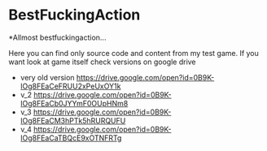 # BestFuckingAction
*Allmost bestfuckingaction...


Here you can find only source code and content from my test game. 
If you want look at game itself check versions on google drive

- very old version
https://drive.google.com/open?id=0B9K-lOg8FEaCeFRUU2xPeUxOY1k
- v_2
https://drive.google.com/open?id=0B9K-lOg8FEaCb0JYYmF0OUpHNm8
- v_3
https://drive.google.com/open?id=0B9K-lOg8FEaCM3hPTk5hRURQUFU
- v_4
https://drive.google.com/open?id=0B9K-lOg8FEaCaTBQcE9xOTNFRTg

